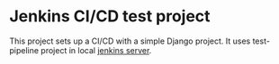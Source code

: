 # Jenkins CI/CD test project

This project sets up a CI/CD with a simple Django project.
It uses test-pipeline project in local [jenkins server](http://jenkins.local/job/test-pipeline/).
